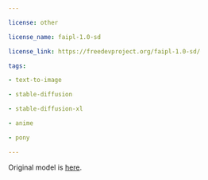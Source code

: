 ---
license: other
license_name: faipl-1.0-sd
license_link: https://freedevproject.org/faipl-1.0-sd/
tags:
- text-to-image
- stable-diffusion
- stable-diffusion-xl
- anime
- pony
---

Original model is [here](https://civitai.com/models/425800/hamefkawaiimix?modelVersionId=600054).

